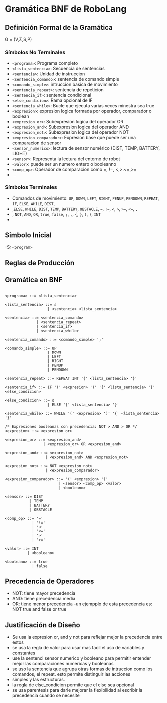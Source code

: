 # Gramática BNF de RoboLang

## Definición Formal de la Gramática

G = (V,Σ,S,P)

### Símbolos No Terminales
- `<programa>`: Programa completo
- `<lista_sentencia>`: Secuencia de sentencias
- `<sentencia>`: Unidad de instruccion
- `<sentencia_comando>`: sentencia de comando simple
- `<comando_simple>`: intruccion basica de movimiento
- `<sentencia_repeat>`: sentencia de repeticion
- `<sentencia_if>`: sentencia condicional
- `<else_condicion>`: Rama opcional de IF 
- `<sentencia_while>`: Bucle que ejecuta varias veces minestra sea true
- `<expresion>`: expresion logica formada por operador, comparador o boolean
- `<expresion_or>`: Subexpresion logica del operador OR
- `<expresion_and>`: Subexpresion logica del operador AND
- `<expresion_not>`: Subexpresion logica del operador NOT 
- `<expresion_comparador>`: Expresion base que puede ser una comparacion de sensor
- `<sensor_numerico>`: lectura de sensor numérico (DIST, TEMP, BATTERY, LIGHT)
- `<sensor>`: Representa la lectura del entorno de robot
- `<valor>`: puede ser un numero entero o booleanno
- `<comp_op>`: Operador de comparacion como =, !=, <,>.<=,>=
- ...

### Símbolos Terminales
- Comandos de movimiento: `UP`, `DOWN`, `LEFT`, `RIGHT`, `PENUP`, `PENDOWN`, `REPEAT`, `IF`, `ELSE`, `WHILE`, `DIST`,
- ,`ELSE`, `WHILE`, `DIST`, `TEMP`, `BATTERY`, `OBSTACLE`, `=`, `!=`, `<`, `>`, `>=`, `<=`, `,`
- , `NOT`, `AND`, `OR`, `true`, `false`, `;`, `,`, `{`, `}`, `(`, `)`, `INT`
-
## Simbolo Inicial
-S: `<program>`

## Reglas de Producción
## Gramática en BNF

```bnf

<programa> ::= <lista_sentencia>

<lista_sentencia> ::= ε
                   | <sentencia> <lista_sentencia>

<sentencia> ::= <sentencia_comando>
              | <sentencia_repeat>
              | <sentencia_if>
              | <sentencia_while>

<sentencia_comando> ::= <comando_simple> ';'

<comando_simple> ::= UP
                   | DOWN
                   | LEFT
                   | RIGHT
                   | PENUP
                   | PENDOWN

<sentencia_repeat> ::= REPEAT INT '{' <lista_sentencia> '}'

<sentencia_if> ::= IF '(' <expresion> ')' '{' <lista_sentencia> '}' <else_condicion>

<else_condicion> ::= ε
                   | ELSE '{' <lista_sentencia> '}'

<sentencia_while> ::= WHILE '(' <expresion> ')' '{' <lista_sentencia> '}'

/* Expresiones booleanas con precedencia: NOT > AND > OR */
<expresion> ::= <expresion_or>

<expresion_or> ::= <expresion_and>
                 | <expresion_or> OR <expresion_and>

<expresion_and> ::= <expresion_not>
                  | <expresion_and> AND <expresion_not>

<expresion_not> ::= NOT <expresion_not>
                  | <expresion_comparador>

<expresion_comparador> ::= '(' <expresion> ')'
                        | <sensor> <comp_op> <valor>
                        | <booleano>

<sensor> ::= DIST
           | TEMP
           | BATTERY
           | OBSTACLE

<comp_op> ::= '='
            | '!='
            | '<'
            | '<='
            | '>'
            | '>='

<valor> ::= INT
          | <booleano>

<booleano> ::= true
            | false

```
## Precedencia de Operadores
- NOT: tiene mayor precedencia
- AND: tiene precedencia media
- OR: tiene menor precedencia
-un ejempplo de esta precedencia es: NOT true and false or true

## Justificación de Diseño
- Se usa la expresion or, and y not para reflejar mejor la precedencia entre estos
- se usa la regla de valor para usar mas facil el uso de variables y constantes 
- use la sentenci sensor numerico y booleano para permitir entender mejor las comparaciones numericas y booleanas
- se uso la sentencia que agrupa otras formas de intruccion como los comandos, el repeat. esto permite distinguir las acciones
- simples y las estructuras.
- la regla de else_condicion permite que el else sea opcional
- se usa parentesis para darle mejorar la flexibilidad al escribir la precedencia cuando se necesite